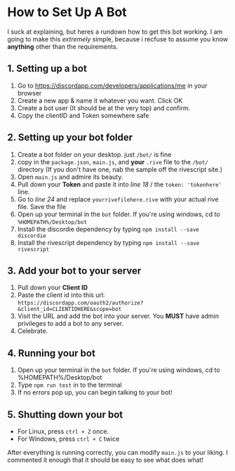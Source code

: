# How to Set Up A Bot

I suck at explaining, but heres a rundown how to get this bot working. I am going to make this *extremely* simple, because i recfuse to assume you know **anything** other than the requirements.

## 1. Setting up a bot

1.  Go to https://discordapp.com/developers/applications/me in your browser
2.  Create a new app & name it whatever you want. Click OK
3.  Create a bot user (It should be at the very top) and confirm.
4.  Copy the clientID and Token somewhere safe

## 2. Setting up your bot folder

1.  Create a bot folder on your desktop. just `/bot/` is fine
2.  copy in the `package.json`, `main.js`, and **your** `.rive` file to the `/bot/` directory
    (If you don't have one, nab the sample off the rivescript site.)
3.  Open `main.js` and admire its beauty.
3.  Pull down your **Token** and paste it into *line 18* / the `token: 'tokenhere'` line.
5.  Go to *line 24* and replace `yourrivefilehere.rive` with your actual rive file. Save the file
6.  Open up your terminal in the `bot` folder. If you're using windows, cd to `%HOMEPATH%/Desktop/bot`
7.  Install the discordie dependency by typing `npm install --save discordie`
8.  Install the rivescript dependency by typing `npm install --save rivescript`

## 3. Add your bot to your server

1.  Pull down your **Client ID**
2.  Paste the client id into this url: `https://discordapp.com/oauth2/authorize?&client_id=CLIENTIDHERE&scope=bot`
3.  Visit the URL and add the bot into your server. You **MUST** have admin privileges to add a bot to any server.
4.  Celebrate.

## 4. Running your bot

1.  Open up your terminal in the `bot` folder. If you're using windows, cd to %HOMEPATH%/Desktop/bot
2.  Type `npm run test` in to the terminal 
3.  If no errors pop up, you can begin talking to your bot!

## 5. Shutting down your bot

- For Linux, press `ctrl + Z` once.
- For Windows, press `ctrl + C` twice

After everything is running correctly, you can modify `main.js` to your liking. I commented it enough that it should be easy to see what does what!
